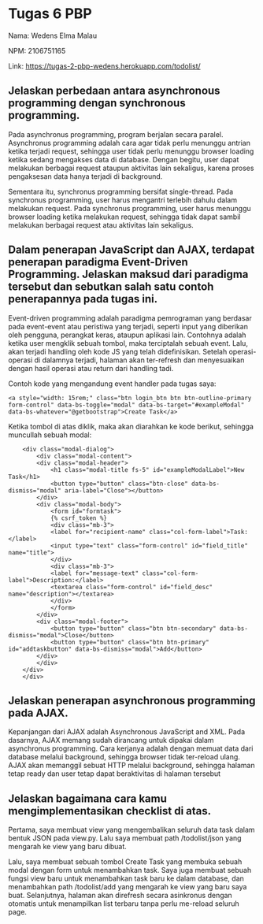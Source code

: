 # Tugas 6 PBP

Nama: Wedens Elma Malau

NPM: 2106751165

Link: https://tugas-2-pbp-wedens.herokuapp.com/todolist/

## Jelaskan perbedaan antara asynchronous programming dengan synchronous programming.

Pada asynchronus programming, program berjalan secara paralel. Asynchronus programming adalah cara agar tidak perlu menunggu antrian ketika terjadi request, sehingga user tidak perlu menunggu browser loading ketika sedang mengakses data di database. Dengan begitu, user dapat melakukan berbagai request ataupun aktivitas lain sekaligus, karena proses pengaksesan data hanya terjadi di background.

Sementara itu, synchronus programming bersifat single-thread. Pada synchronus programming, user harus mengantri terlebih dahulu dalam melakukan request. Pada synchronus programming, user harus menunggu browser loading ketika melakukan request, sehingga tidak dapat sambil melakukan berbagai request atau aktivitas lain sekaligus.

## Dalam penerapan JavaScript dan AJAX, terdapat penerapan paradigma Event-Driven Programming. Jelaskan maksud dari paradigma tersebut dan sebutkan salah satu contoh penerapannya pada tugas ini.

Event-driven programming adalah paradigma pemrograman yang berdasar pada event-event atau peristiwa yang terjadi, seperti input yang diberikan oleh pengguna, perangkat keras, ataupun aplikasi lain. Contohnya adalah ketika user mengklik sebuah tombol, maka terciptalah sebuah event. Lalu, akan terjadi handling oleh kode JS yang telah didefinisikan. Setelah operasi-operasi di dalamnya terjadi, halaman akan ter-refresh dan menyesuaikan dengan hasil operasi atau return dari handling tadi.

Contoh kode yang mengandung event handler pada tugas saya:

`<a style="width: 15rem;" class="btn login_btn btn btn-outline-primary form-control" data-bs-toggle="modal" data-bs-target="#exampleModal" data-bs-whatever="@getbootstrap">Create Task</a>`

Ketika tombol di atas diklik, maka akan diarahkan ke kode berikut, sehingga muncullah sebuah modal:
```<div class="modal fade" id="exampleModal" tabindex="-1" aria-labelledby="exampleModalLabel" aria-hidden="true">
    <div class="modal-dialog">
        <div class="modal-content">
        <div class="modal-header">
            <h1 class="modal-title fs-5" id="exampleModalLabel">New Task</h1>
            <button type="button" class="btn-close" data-bs-dismiss="modal" aria-label="Close"></button>
        </div>
        <div class="modal-body">
            <form id="formtask">
            {% csrf_token %}
            <div class="mb-3">
            <label for="recipient-name" class="col-form-label">Task:</label>
            <input type="text" class="form-control" id="field_title" name="title">
            </div>
            <div class="mb-3">
            <label for="message-text" class="col-form-label">Description:</label>
            <textarea class="form-control" id="field_desc" name="description"></textarea>
            </div>
            </form>
        </div>
        <div class="modal-footer">
            <button type="button" class="btn btn-secondary" data-bs-dismiss="modal">Close</button>
            <button type="button" class="btn btn-primary" id="addtaskbutton" data-bs-dismiss="modal">Add</button>
        </div>
        </div>
    </div>
    </div>
```

## Jelaskan penerapan asynchronous programming pada AJAX.

Kepanjangan dari AJAX adalah Asynchronous JavaScript and XML. Pada dasarnya, AJAX memang sudah dirancang untuk dipakai dalam asynchronus programming. Cara kerjanya adalah dengan memuat data dari database melalui background, sehingga browser tidak ter-reload ulang. AJAX akan memanggil sebuat HTTP melalui background, sehingga halaman tetap ready dan user tetap dapat beraktivitas di halaman tersebut

## Jelaskan bagaimana cara kamu mengimplementasikan checklist di atas.

Pertama, saya membuat view yang mengembalikan seluruh data task dalam bentuk JSON pada view.py. Lalu saya membuat path /todolist/json yang mengarah ke view yang baru dibuat.

Lalu, saya membuat sebuah tombol Create Task yang membuka sebuah modal dengan form untuk menambahkan task. Saya juga membuat sebuah fungsi view baru untuk menambahkan task baru ke dalam database, dan menambahkan path /todolist/add yang mengarah ke view yang baru saya buat. Selanjutnya, halaman akan direfresh secara asinkronus dengan otomatis untuk menampilkan list terbaru tanpa perlu me-reload seluruh page.